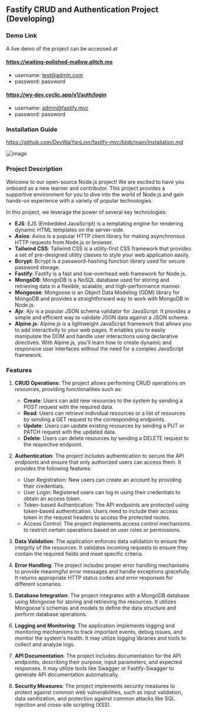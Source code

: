 ## Fastify CRUD and Authentication Project (Developing)

### Demo Link

A live demo of the project can be accessed at

#### https://waiting-polished-mallow.glitch.me
- username: test@admin.com
- password: password

#### https://wy-dev.cyclic.app/v1/auth/login
- username: admin@fastify.mvc
- password: password

### Installation Guide

https://github.com/DevWaiYanLinn/fastify-mvc/blob/main/Installation.md

![image](https://github.com/WaiYanLin71/fastify-mvc/assets/100548663/99529901-e1b1-45f5-9755-c7f8f8797fee)

### Project Description

Welcome to our open-source Node.js project! We are excited to have you onboard as a new learner and contributor. This project provides a supportive environment for you to dive into the world of Node.js and gain hands-on experience with a variety of popular technologies.

In this project, we leverage the power of several key technologies:

- **EJS**: EJS (Embedded JavaScript) is a templating engine for rendering dynamic HTML templates on the server-side.
- **Axios**: Axios is a popular HTTP client library for making asynchronous HTTP requests from Node.js or browser.
- **Tailwind CSS**: Tailwind CSS is a utility-first CSS framework that provides a set of pre-designed utility classes to style your web application easily.
- **Bcrypt**: Bcrypt is a password-hashing function library used for secure password storage.
- **Fastify**: Fastify is a fast and low-overhead web framework for Node.js.
- **MongoDB**: MongoDB is a NoSQL database used for storing and retrieving data in a flexible, scalable, and high-performance manner.
- **Mongoose**: Mongoose is an Object Data Modeling (ODM) library for MongoDB and provides a straightforward way to work with MongoDB in Node.js.
- **Ajv**: Ajv is a popular JSON schema validator for JavaScript. It provides a simple and efficient way to validate JSON data against a JSON schema.
- **Alpine.js**: Alpine.js is a lightweight JavaScript framework that allows you to add interactivity to your web pages. It enables you to easily  manipulate the DOM and handle user interactions using declarative directives. With Alpine.js, you'll learn how to create dynamic and responsive user interfaces without the need for a complex JavaScript framework.

### Features

1. **CRUD Operations**: The project allows performing CRUD operations on resources, providing functionalities such as:

   - **Create**: Users can add new resources to the system by sending a POST request with the required data.
   - **Read**: Users can retrieve individual resources or a list of resources by sending a GET request to the corresponding endpoints.
   - **Update**: Users can update existing resources by sending a PUT or PATCH request with the updated data.
   - **Delete**: Users can delete resources by sending a DELETE request to the respective endpoint.

2. **Authentication**: The project includes authentication to secure the API endpoints and ensure that only authorized users can access them. It provides the following features:

   - User Registration: New users can create an account by providing their credentials.
   - User Login: Registered users can log in using their credentials to obtain an access token.
   - Token-based Authentication: The API endpoints are protected using token-based authentication. Users need to include their access token in the request headers to access the protected routes.
   - Access Control: The project implements access control mechanisms to restrict certain operations based on user roles or permissions.

3. **Data Validation**: The application enforces data validation to ensure the integrity of the resources. It validates incoming requests to ensure they contain the required fields and meet specific criteria.

4. **Error Handling**: The project includes proper error handling mechanisms to provide meaningful error messages and handle exceptions gracefully. It returns appropriate HTTP status codes and error responses for different scenarios.

5. **Database Integration**: The project integrates with a MongoDB database using Mongoose for storing and retrieving the resources. It utilizes Mongoose's schemas and models to define the data structure and perform database operations.

6. **Logging and Monitoring**: The application implements logging and monitoring mechanisms to track important events, debug issues, and monitor the system's health. It may utilize logging libraries and tools to collect and analyze logs.

7. **API Documentation**: The project includes documentation for the API endpoints, describing their purpose, input parameters, and expected responses. It may utilize tools like Swagger or Fastify-Swagger to generate API documentation automatically.

8. **Security Measures**: The project implements security measures to protect against common web vulnerabilities, such as input validation, data sanitization, and protection against common attacks like SQL injection and cross-site scripting (XSS).
